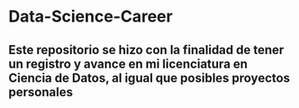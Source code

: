 # Data-Science-Career

## Este repositorio se hizo con la finalidad de tener un registro y avance en mi licenciatura en Ciencia de Datos, al igual que posibles proyectos personales
